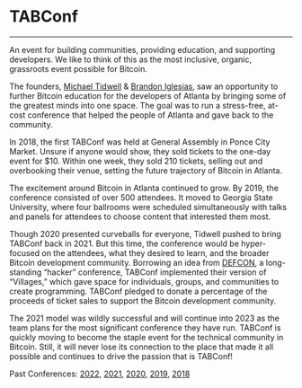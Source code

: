 # TABConf 

***

An event for building communities, providing education, and supporting developers. We like to think of this as the most inclusive, organic, grassroots event possible for Bitcoin.

The founders, [Michael Tidwell](https://twitter.com/miketwenty1) & [Brandon Iglesias](https://twitter.com/corptostartups), saw an opportunity to further Bitcoin education for the developers of Atlanta by bringing some of the greatest minds into one space. The goal was to run a stress-free, at-cost conference that helped the people of Atlanta and gave back to the community.

In 2018, the first TABConf was held at General Assembly in Ponce City Market. Unsure if anyone would show, they sold tickets to the one-day event for $10. Within one week, they sold 210 tickets, selling out and overbooking their venue, setting the future trajectory of Bitcoin in Atlanta.

The excitement around Bitcoin in Atlanta continued to grow. By 2019, the conference consisted of over 500 attendees. It moved to Georgia State University, where four ballrooms were scheduled simultaneously with talks and panels for attendees to choose content that interested them most.

Though 2020 presented curveballs for everyone, Tidwell pushed to bring TABConf back in 2021. But this time, the conference would be hyper-focused on the attendees, what they desired to learn, and the broader Bitcoin development community. Borrowing an idea from [DEFCON](https://defcon.org/), a long-standing “hacker” conference, TABConf implemented their version of “Villages,” which gave space for individuals, groups, and communities to create programming. TABConf pledged to donate a percentage of the proceeds of ticket sales to support the Bitcoin development community.

The 2021 model was wildly successful and will continue into 2023 as the team plans for the most significant conference they have run. TABConf is quickly moving to become the staple event for the technical community in Bitcoin. Still, it will never lose its connection to the place that made it all possible and continues to drive the passion that is TABConf!

Past Conferences: [2022](https://2022.tabconf.com/), [2021](https://2021.tabconf.com/), [2020](https://2020.tabconf.com/), [2019](https://2019.tabconf.com/), [2018](https://2018.tabconf.com/)
